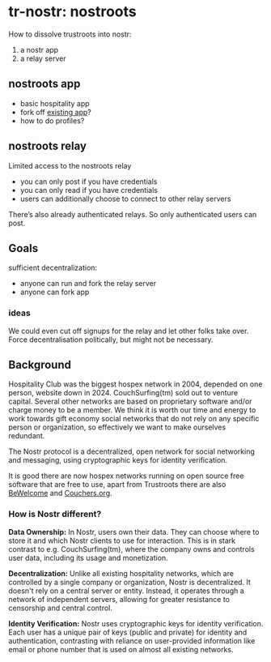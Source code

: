 # tr-nostr: nostroots

How to dissolve trustroots into nostr:

1. a nostr app
2. a relay server


## nostroots app 

- basic hospitality app
- fork off [existing app](https://www.nostr.net/)?
- how to do profiles?


## nostroots relay

Limited access to the nostroots relay

- you can only post if you have credentials
- you can only read if you have credentials
- users can additionally choose to connect to other relay servers


There’s also already authenticated relays. So only authenticated users can post.


## Goals

sufficient decentralization:
- anyone can run and fork the relay server
- anyone can fork app


### ideas

We could even cut off signups for the relay and let other folks take over. Force decentralisation politically, but might not be necessary.



## Background

Hospitality Club was the biggest hospex network in 2004, depended on one person, website down in 2024. CouchSurfing(tm) sold out to venture capital. Several other networks are based on proprietary software and/or charge money to be a member.   We think it is worth our time and energy to work towards gift economy social networks that do not rely on any specific person or organization, so effectively we want to make ourselves redundant.

The Nostr protocol is a decentralized, open network for social networking and messaging, using cryptographic keys for identity verification.

It is good there are now hospex networks running on open source free software that are free to use, apart from Trustroots there are also [BeWelcome](https://www.bewelcome.org/) and [Couchers.org](https://www.couchers.org/).

### How is Nostr different?

**Data Ownership:** In Nostr, users own their data. They can choose where to store it and which Nostr clients to use for interaction. This is in stark contrast to e.g. CouchSurfing(tm), where the company owns and controls user data, including its usage and monetization.

**Decentralization:** Unlike all existing hospitality networks, which are controlled by a single company or organization, Nostr is decentralized. It doesn't rely on a central server or entity. Instead, it operates through a network of independent servers, allowing for greater resistance to censorship and central control.

**Identity Verification:** Nostr uses cryptographic keys for identity verification. Each user has a unique pair of keys (public and private) for identity and authentication, contrasting with reliance on user-provided information like email or phone number that is used on almost all existing networks.



